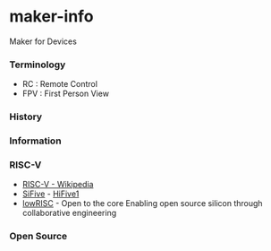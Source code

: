 # maker-info
Maker for Devices

### Terminology
- RC : Remote Control
- FPV : First Person View


### History


### Information

### RISC-V
- [RISC-V - Wikipedia](https://en.wikipedia.org/wiki/RISC-V)
- [SiFive](https://www.sifive.com/) - [HiFive1](https://www.sifive.com/boards/hifive1)
- [lowRISC](https://www.lowrisc.org/) - Open to the core Enabling open source silicon through collaborative engineering


### Open Source


